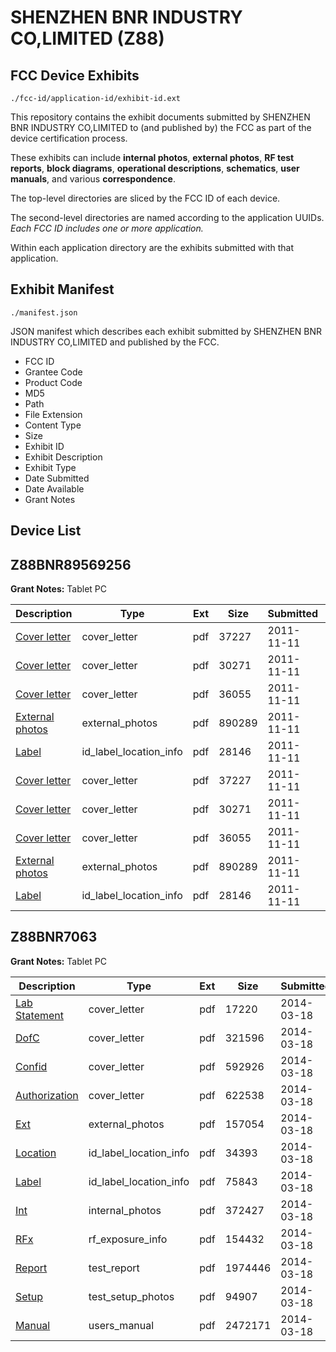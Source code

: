 # SHENZHEN BNR INDUSTRY CO,LIMITED (Z88)
## FCC Device Exhibits

```
./fcc-id/application-id/exhibit-id.ext
```

This repository contains the exhibit documents submitted by SHENZHEN BNR INDUSTRY CO,LIMITED to (and published by) the FCC as part of the device certification process.

These exhibits can include **internal photos**, **external photos**, **RF test reports**, **block diagrams**, **operational descriptions**, **schematics**, **user manuals**, and various **correspondence**.

The top-level directories are sliced by the FCC ID of each device.

The second-level directories are named according to the application UUIDs. *Each FCC ID includes one or more application.*

Within each application directory are the exhibits submitted with that application. 

## Exhibit Manifest

```
./manifest.json
```

JSON manifest which describes each exhibit submitted by SHENZHEN BNR INDUSTRY CO,LIMITED and published by the FCC.

- FCC ID
- Grantee Code
- Product Code
- MD5
- Path
- File Extension
- Content Type
- Size
- Exhibit ID
- Exhibit Description
- Exhibit Type
- Date Submitted
- Date Available
- Grant Notes

## Device List
## Z88BNR89569256
**Grant Notes:** Tablet PC

| Description | Type | Ext | Size | Submitted | Available |
| ----------- | ---- | --- | ---- | --------- | --------- |
| [Cover letter](Z88BNR89569256/10b9eedf67a91c27d442745a81f62d63/1579896.pdf) | cover_letter | pdf | 37227 | 2011-11-11 | 2011-11-11 |
| [Cover letter](Z88BNR89569256/10b9eedf67a91c27d442745a81f62d63/1579897.pdf) | cover_letter | pdf | 30271 | 2011-11-11 | 2011-11-11 |
| [Cover letter](Z88BNR89569256/10b9eedf67a91c27d442745a81f62d63/1579898.pdf) | cover_letter | pdf | 36055 | 2011-11-11 | 2011-11-11 |
| [External photos](Z88BNR89569256/10b9eedf67a91c27d442745a81f62d63/1579899.pdf) | external_photos | pdf | 890289 | 2011-11-11 | 2011-11-11 |
| [Label](Z88BNR89569256/10b9eedf67a91c27d442745a81f62d63/1579900.pdf) | id_label_location_info | pdf | 28146 | 2011-11-11 | 2011-11-11 |
| [Cover letter](Z88BNR89569256/228b24f7b3dbcad2c9b07d0b83664397/1579896.pdf) | cover_letter | pdf | 37227 | 2011-11-11 | 2011-11-11 |
| [Cover letter](Z88BNR89569256/228b24f7b3dbcad2c9b07d0b83664397/1579897.pdf) | cover_letter | pdf | 30271 | 2011-11-11 | 2011-11-11 |
| [Cover letter](Z88BNR89569256/228b24f7b3dbcad2c9b07d0b83664397/1579898.pdf) | cover_letter | pdf | 36055 | 2011-11-11 | 2011-11-11 |
| [External photos](Z88BNR89569256/228b24f7b3dbcad2c9b07d0b83664397/1579899.pdf) | external_photos | pdf | 890289 | 2011-11-11 | 2011-11-11 |
| [Label](Z88BNR89569256/228b24f7b3dbcad2c9b07d0b83664397/1579900.pdf) | id_label_location_info | pdf | 28146 | 2011-11-11 | 2011-11-11 |
## Z88BNR7063
**Grant Notes:** Tablet PC

| Description | Type | Ext | Size | Submitted | Available |
| ----------- | ---- | --- | ---- | --------- | --------- |
| [Lab Statement](Z88BNR7063/b8eb9bc16cf293f2c4edb2fafc3702ad/2219121.pdf) | cover_letter | pdf | 17220 | 2014-03-18 | 2014-03-18 |
| [DofC](Z88BNR7063/b8eb9bc16cf293f2c4edb2fafc3702ad/2219125.pdf) | cover_letter | pdf | 321596 | 2014-03-18 | 2014-03-18 |
| [Confid](Z88BNR7063/b8eb9bc16cf293f2c4edb2fafc3702ad/2219126.pdf) | cover_letter | pdf | 592926 | 2014-03-18 | 2014-03-18 |
| [Authorization](Z88BNR7063/b8eb9bc16cf293f2c4edb2fafc3702ad/2219127.pdf) | cover_letter | pdf | 622538 | 2014-03-18 | 2014-03-18 |
| [Ext](Z88BNR7063/b8eb9bc16cf293f2c4edb2fafc3702ad/2219128.pdf) | external_photos | pdf | 157054 | 2014-03-18 | 2014-03-18 |
| [Location](Z88BNR7063/b8eb9bc16cf293f2c4edb2fafc3702ad/2219131.pdf) | id_label_location_info | pdf | 34393 | 2014-03-18 | 2014-03-18 |
| [Label](Z88BNR7063/b8eb9bc16cf293f2c4edb2fafc3702ad/2219132.pdf) | id_label_location_info | pdf | 75843 | 2014-03-18 | 2014-03-18 |
| [Int](Z88BNR7063/b8eb9bc16cf293f2c4edb2fafc3702ad/2219130.pdf) | internal_photos | pdf | 372427 | 2014-03-18 | 2014-03-18 |
| [RFx](Z88BNR7063/b8eb9bc16cf293f2c4edb2fafc3702ad/2219133.pdf) | rf_exposure_info | pdf | 154432 | 2014-03-18 | 2014-03-18 |
| [Report](Z88BNR7063/b8eb9bc16cf293f2c4edb2fafc3702ad/2219129.pdf) | test_report | pdf | 1974446 | 2014-03-18 | 2014-03-18 |
| [Setup](Z88BNR7063/b8eb9bc16cf293f2c4edb2fafc3702ad/2219134.pdf) | test_setup_photos | pdf | 94907 | 2014-03-18 | 2014-03-18 |
| [Manual](Z88BNR7063/b8eb9bc16cf293f2c4edb2fafc3702ad/2219135.pdf) | users_manual | pdf | 2472171 | 2014-03-18 | 2014-03-18 |
